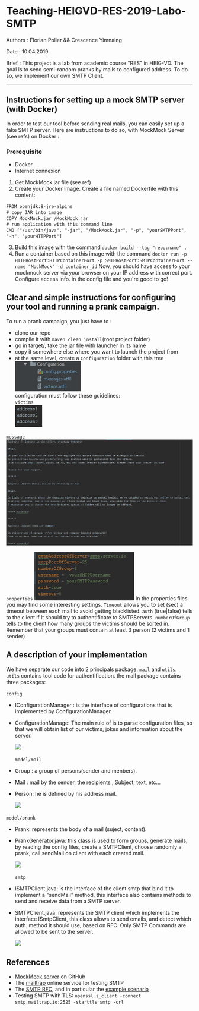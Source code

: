 # Teaching-HEIGVD-RES-2019-Labo-SMTP

Authors : Florian Polier && Crescence Yimnaing

Date : 10.04.2019

Brief : This project is a lab from academic course "RES" in HEIG-VD. 
The goal is to send semi-random pranks by mails to configured address. 
To do so, we implement our own SMTP Client.

----

## Instructions for setting up a mock SMTP server (with Docker)
In order to test our tool before sending real mails, you can easily set up a fake SMTP server.
Here are instructions to do so, with MockMock Server (see refs) on Docker :

### Prerequisite
- Docker
- Internet connexion
1) Get MockMock jar file (see ref)
2) Create your Docker image. Create a file named Dockerfile with this content: 
```
FROM openjdk:8-jre-alpine
# copy JAR into image
COPY MockMock.jar /MockMock.jar
# run application with this command line
CMD ["/usr/bin/java", "-jar", "/MockMock.jar", "-p", "yourSMTPPort", "-h", "yourHTTPPort"]
```
3) Build this image with the command `docker build --tag "repo:name" .`
4) Run a container based on this image with the command `docker run -p HTTPHostPort:HTTPContainerPort -p SMTPHostPort:SMTPContainerPort --name "MockMock" -d container_id`
Now, you should have access to your mockmock server via your browser on your IP address with correct port. Configure access info. in the config file and you're good to go!

## Clear and simple instructions for configuring your tool and running a prank campaign.

To run a prank campaign, you just have to :

- clone our repo
- compile it with `maven clean install`(root project folder)
- go in target/, take the jar file with launcher in its name
- copy it somewhere else where you want to launch the project from
- at the same level, create a `Configuration` folder with this tree      ![](figures/hierarchy.PNG)  
configuration must follow these guidelines:  
`victims`  
![](figures/victims.PNG)  
  
`message`  
![](figures/messages.PNG)

`properties`
![](figures/properties.PNG)  In the properties files you may find some interesting settings. `Timeout` allows you to set (sec) a timeout between each mail to avoid getting blacklisted.  `auth` (true|false) tells to the client if it should try to authentificate to SMTPServers. `numberOfGroup` tells to the client how many groups the victims should be sorted in. Remember that your groups must contain at least 3 person (2 victims and 1 sender)


## A description of your implementation

  We have separate our code into 2 principals package. ```mail``` and ```utils```.  
  `utils` contains tool code for authentification. 
  the mail package contains three packages:
  
  ```config```
  
- IConfigurationManager : is the interface of configurations that is implemented by ConfigurationManager.
- ConfigurationManage: The main rule of is to parse configuration files, so that we will obtain list of our victims, jokes and information about the server.
  
    
    ![](figures/DiagrammePackageconfig.PNG)


  
  ```model/mail```
  
- Group : a group of persons(sender and menbers).
- Mail  : mail by the sender, the recipients , Subject, text, etc...
- Person: he is defined by his address mail.

    ![](figures/DiagramPackageMail.PNG)

    
 ```model/prank```
 
- Prank: represents the body of a mail (suject, content).
- PrankGenerator.java: this class is used to form groups, generate mails, by reading the config files, create a SMTPClient, choose randomly a prank, call sendMail on client with each created mail.

    ![](figures/DiagramPackagePrank.PNG)
  
  ```smtp```
  
- ISMTPClient.java: is the interface of the client smtp that bind it to implement a "sendMail" method, this interface also contains methods to send and receive data from a SMTP server.
- SMTPClient.java: represents the SMTP client which implements the interface ISmtpClient, this class allows to send emails, and detect which auth. method it should use, based on RFC. Only SMTP Commands are allowed to be sent to the server. 

    ![](figures/DiagramPackageSMTP.PNG)

##
## References

* [MockMock server](<https://github.com/tweakers/MockMock>) on GitHub
* The [mailtrap](<https://mailtrap.io/>) online service for testing SMTP
* The [SMTP RFC](<https://tools.ietf.org/html/rfc5321#appendix-D>), and in particular the [example scenario](<https://tools.ietf.org/html/rfc5321#appendix-D>)
* Testing SMTP with TLS: `openssl s_client -connect smtp.mailtrap.io:2525 -starttls smtp -crl`

